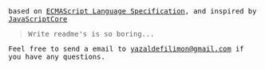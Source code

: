 <samp>

based on [ECMAScript Language Specification](https://tc39.es/ecma262/#sec-intro), and inspired by [JavaScriptCore](https://github.com/WebKit/webkit/tree/main/Source/JavaScriptCore)

> Write readme's is so boring...

Feel free to send a email to [yazaldefilimon@gmail.com](mailto:yazaldefilimon@gmail.com) if you have any questions.
